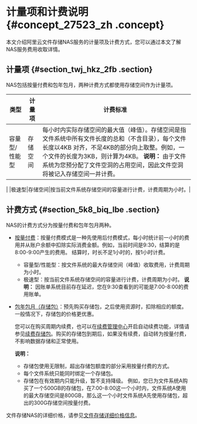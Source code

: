 # 计量项和计费说明 {#concept_27523_zh .concept}

本文介绍阿里云文件存储NAS服务的计量项及计费方式，您可以通过本文了解NAS服务费用收取详情。

## 计量项 {#section_twj_hkz_2fb .section}

NAS包括按量付费和包年包月，两种计费方式都使用存储空间作为计量项。

|类型|计量项|计费标准|
|--|---|----|
|容量型/性能型|存储空间|每小时内实际存储空间的最大值（峰值）。存储空间是指文件系统中所有文件长度的总和（不含目录），每个文件长度以4KB 对齐，不足4KB的部分向上取整。例如，一个文件的长度为3KB，则计算为4KB。 **说明：** 由于文件系统为您预分配了文件空洞的占用空间，因此文件空洞将被记入存储空间一并计费。

 |
|极速型|存储空间|按当前文件系统存储空间的容量进行计费，计费周期为小时。|

## 计费方式 {#section_5k8_biq_lbe .section}

NAS的计费方式分为按量付费和包年包月两种。

-   [按量付费](cn.zh-CN/计费方式/按量付费.md#)：按量付费模式是一种先使用后付费模式，每小时统计前一小时的费用并从账户余额中扣除实际消费金额。例如，当前时间是9:30，结算的是8:00-9:00产生的费用。 结算时，时长不足1小时的，按1小时计费。

    -   容量型/性能型：按文件系统的最大存储空间（峰值）收取费用，计费周期为小时。
    -   极速型：按当前文件系统存储空间的容量进行计费，计费周期为小时。
    **说明：** 因账单系统目前存在延迟，您在9:30查看到的可能是7:00-8:00的费用账单。

-   [包年包月（存储包）](cn.zh-CN/计费方式/预付费/购买存储包.md#)：预先购买存储包，之后使用资源时，扣除相应的额度。一般情况下，存储包的价格更优惠。

    您可以在购买周期内续费，也可以在[续费管理中心](https://renew.console.aliyun.com/center#/renew/naspackage?_k=2qmc0g)开启自动续费功能，详情请参见[续费存储包](cn.zh-CN/计费方式/预付费/续费存储包.md#)。购买的存储包到期后，如果没有续费，自动转为按量付费，不影响数据存储和正常使用。

    **说明：** 

    -   存储包使用无限制，超出存储包额度的部分采用按量付费的方式。
    -   每个文件系统只能同时绑定一个存储包。
    -   存储包在有效期内只能升级，暂不支持降级。
    例如，您已为文件系统A购买了一个500GB的存储包，在7:00-8:00这一个小时内，文件系统A使用的最大存储空间是800GB，那么这一个小时文件系统A先使用存储包，超出的300G存储空间按量付费。


文件存储NAS的详细价格，请参见[文件存储详细价格信息](https://www.aliyun.com/price/product#/nas/detail)。

